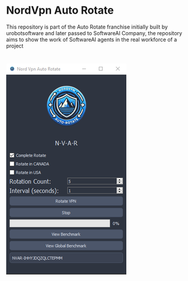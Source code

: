 # NordVpn Auto Rotate
This repository is part of the Auto Rotate franchise initially built by urobotsoftware and later passed to SoftwareAI Company, the repository aims to show the work of SoftwareAI agents in the real workforce of a project
#
![UI](ImagesAppRunning/Screenshot_2.png)
